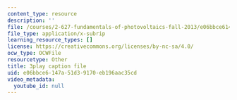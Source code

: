 ```yaml
---
content_type: resource
description: ''
file: /courses/2-627-fundamentals-of-photovoltaics-fall-2013/e06bbce6147a51d39170eb196aac35cd_LOVZE9WalRE.vtt
file_type: application/x-subrip
learning_resource_types: []
license: https://creativecommons.org/licenses/by-nc-sa/4.0/
ocw_type: OCWFile
resourcetype: Other
title: 3play caption file
uid: e06bbce6-147a-51d3-9170-eb196aac35cd
video_metadata:
  youtube_id: null
---
```

